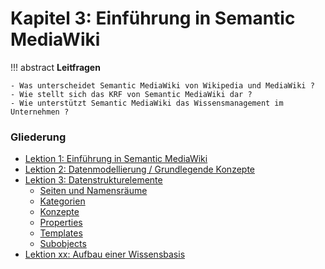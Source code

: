 # Kapitel 3: Einführung in Semantic MediaWiki


!!! abstract
    **Leitfragen**  

    - Was unterscheidet Semantic MediaWiki von Wikipedia und MediaWiki ?
    - Wie stellt sich das KRF von Semantic MediaWiki dar ?
    - Wie unterstützt Semantic MediaWiki das Wissensmanagement im Unternehmen ?



### Gliederung

- [Lektion 1: Einführung in Semantic MediaWiki](...)
- [Lektion 2: Datenmodellierung / Grundlegende Konzepte](./datamodel.md)
- [Lektion 3: Datenstrukturelemente](./datamodel.md)
    - [Seiten und Namensräume](./page.md)
    - [Kategorien](./categories.md)
    - [Konzepte](./concepts.md)
    - [Properties](./properties.md)
    - [Templates](./templates.md)
    - [Subobjects](./subobjects.md)
- [Lektion xx: Aufbau einer Wissensbasis](...)